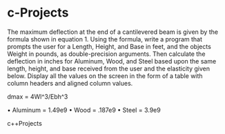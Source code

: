 c-Projects
==========

The maximum deflection at the end of a cantilevered beam is given by the formula shown in
equation 1. Using the formula, write a program that prompts the user for a Length, Height, and
Base in feet, and the objects Weight in pounds, as double-precision arguments. Then calculate
the deflection in inches for Aluminum, Wood, and Steel based upon the same length, height, and
base received from the user and the elasticity given below. Display all the values on the screen in
the form of a table with column headers and aligned column values. 

dmax = 4Wl^3/Ebh^3

• Aluminum = 1.49e9
• Wood = .187e9
• Steel = 3.9e9

c++Projects
